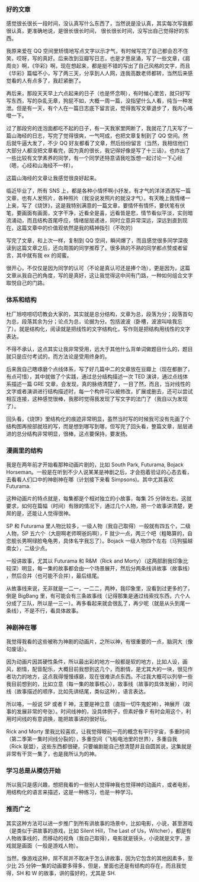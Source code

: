 ### 好的文章

感觉很长很长一段时间，没认真写什么东西了，当然说是没认真，其实每次写我都很认真，更准确地说，是很长很长时间， 很长很长时间，没写出自己觉得好的东西。

我原来爱在 QQ 空间里矫情地写点文字以示才气，有时候写完了自己都会忍不住笑，哎呀，写的真好。后来改到豆瓣写日志，也是才思泉涌，写了一些文章，《肩周炎》啊，《华彩》啊，现在想起来，都是挺不错的写出了自己风格的文字，而且《华彩》篇幅不小，写了两三天，分享到人人网，连我高数老师都转，当然后来感觉看的人有点多了，我赶紧删了。

再后来，那段天天早上六点起来的日子（也是怀念啊），有时候心里苦，就只好写写东西，写的杂乱无章，狗屁不如，大概一周一篇，没指望什么人看，纯当一种发泄。但是有一天，有个人在一篇日志底下留言说，觉得我写文章退步了，我内心咯噔一下。

过了那段穷的连泡面都吃不起的日子，有一天我家里网断了，我就花了几天写了一篇山海经的日志，写完了觉得很爽，一气呵成，也把文章复制到了 QQ 空间。然后就牛逼大发了，不少 QQ 好友都看了文章，然后纷纷留言（当然，我相信他们大部分人都没把文章看完，因为真的很长，我记得好像是写了十三话）。也炸出了一些比较有文学素养的同学，有一个同学还特意请我吃饭想一起讨论一下心经（嗯，心经和山海经不一样）。

这篇山海经的文章让我感觉很良好起来。

临近毕业了，所有 SNS 上，都是各种小情怀啊小抒发，有才气的洋洋洒洒写一篇文章，也有人发照片，各种照片（我没说发照片的就没才气）。有天晚上我情绪一上来，写了《烧饼》，这是我特别满意的一篇文章，要情怀有情怀，要伏笔有伏笔，要画面有画面，文字干净，近看全是喜，远看皆是悲，情节看似平淡，实则暗流涌动，而且结构首尾呼应，情绪层层递进，同时立意异常深远，深远到直到现在，这篇文章中的价值观依然是我的精神指引（不吹的）

写完了文章，和上次一样，复制到 QQ 空间，瞬间爆了，而且感觉很多同学深夜读到这篇文章之后，还向周围的同学推荐了。很多熟的不熟的同学都点赞或者留言，其中就有我 ex 的闺蜜。

很开心，不仅仅是因为同学的认可（不论是真认可还是捧个场），更是因为，这篇文章从我自己的角度，写的是真好，这让我觉得这中间有门路，一种如何组合文字取悦自己的门路。

### 体系和结构

杜厂旭唠唠叨叨教会大家的，其实就是总分结构，文章为总，段落为分；段落首句为总，段落其余为分；论点为总，论据为分。包括波波（卧槽，波波叫啥我忘了）。就是结构化，阅读就是把线性的文字结构化，写作则是把结构用线性的文字表达。

不得不承认，这点其实让我非常受用，远大于其他什么背单词做题目什么的，题目就只是应付考试的，而方法论是受用终身的。

后来我自己瞎琢磨个点线体系，写了好几篇中二的文章放在豆瓣上（现在都删了，有点可惜），其中就做了个实践，通过总分结构描述一次 TED 演讲，通过点线体系描述一篇 GRE 文章，会发现，真的脉络清楚了，一目了然，而且，当对线性的文字或者演讲进行结构描述时，每一个构件可以被修改，扩展或删去，还可以尝试相互连接，这种感觉很棒，我那时觉得我发现了写文字的法门了（我自以为发现了）。

回头看，《烧饼》里结构化的痕迹非常明显，虽然当时写的时候我可没有先画了个结构图再按部就班的写，而是想到哪写到哪，但写完了回头看，整篇文章，层层递进的总分结构非常明显，很棒，这点要保持，要发扬。

### 漫画里的结构

我是在两年前才开始看那种动画片剧的，比如 South Park, Futurama, Bojack Horseman。一般是在听到不少人说某某是神剧之后，才会抱着验证的心态去看，去看看人们口中的神剧神在哪（计划接下来看 Simpsons)。其中尤其喜欢 Futurama.

这种动画片的特点就是，每集都是个相对独立的小故事，每集 25 分钟左右。这就要求，如何在篇幅（时间）有限的情况下，通过几个人物，把一个故事讲清楚，更屌的是，还能让人觉得很神。

SP 和 Futurama 里人物比较多，一级人物（我自己取得）一般就有四五个，二级人物，SP 五六个（大厨啊老师啊爸妈啊），F 就少一点，两三个吧（粗略算的，自恋舰长男啊绿脸龟龟男，具体名字我忘了）。Bojack 一级人物四个左右（马狗猫越南女），二级少点。

一般讲故事，尤其以 Futurama 和 R&M（Rick and Morty）（这两部剧我印象比较深）明显，每一集的故事都会由一个场景展开，然后分两条线讲故事（故事线）
，然后合并（也可能不合并），最后结尾。

从故事线来说，无非就是一二一，一二二，两种，我印象里，没看到过更多的了，倒是 BigBang 里，有可能会有三条故事线（记得那集是通过线索找东西，六个人分成了三队，所以是一三一）。再多看起来就会很乱了，再少呢（就是从头到尾一条线），不是不行，看具体故事。

### 神剧神在哪

我觉得我看的这些被称为神剧的动画片，之所以神，有很重要的一点，脑洞大（像句废话）。

因为动画片因其硬性条件，所以最出彩的地方一般都是软的地方，比如人设，画风，剧情，配音配乐，大概目前我想到这几个，而剧情，是尤其大的一块，很见作者功力的地方，这点我得慢慢琢磨，现在很难讲点东西。不过我大概可以列举一些我目前想到的，比如立意（每一集的故事核心），故事线（故事的具体发展），时间线（故事描述的顺序，比如先讲结尾，类似这种），语言表达。

所以咯，一般说 SP 或者 F 神，主要是神立意（直指一切牛鬼蛇神），神展开（故事的发展非常的夸张）。时间线神的，没具体例子，但素好像 F 有时会用这个，利用时间线的有意调换，能把故事讲的很好玩。

Rick and Morty 里我比较喜欢，让我觉得眼前一亮的概念有平行宇宙，多重时间（第二季第一集时间线分裂的），多重空间（飞船电池里的世界），多重自我（Rick 联盟），这些东西都很硬，只要编剧能自己想清楚并且自圆其说，这集就是非常有干货一集了，也是我所认为的神。

### 学习总是从模仿开始

所以我只是感兴趣，想把我看的一些别人觉得神我也觉得神的动画片，或者电影，用结构化的语言来描述，这是一种练习，也是一种学习。

### 推而广之

其实这种方法可以进一步推广到所有讲故事的场景中，比如电影，小说，甚至游戏（是类似于讲故事的游戏，比如 Silent Hill，The Last of Us，Witcher），都是有人物故事线的，而移动的视角（我自己取得），电影就是镜头，小说就是文字，游戏就是画面（一般是游戏人物）。

当然，像游戏这种，屌不屌并不取决于怎么讲故事，因为它包含的其他因素多，至少比 25 分钟一集的动画要多得多，但是，里面也还是有结构的存在，而且我觉得，SH 和 W 的故事，讲的蛮好的，尤其是 SH.
